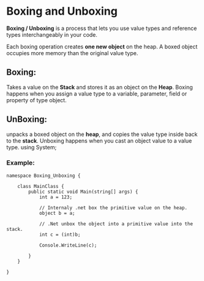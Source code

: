 # Boxing and Unboxing
**Boxing / Unboxing** is a process that lets you use value types and reference 
types interchangeably in your code.

Each boxing operation creates **one new object** on the heap.
A boxed object occupies more memory than the original value type.

## Boxing:
Takes a value on the **Stack** and stores it as an object on the **Heap**. Boxing happens when you assign a value type
to a variable, parameter, field or property of type object.

## UnBoxing:
unpacks a boxed object on the **heap**, and copies the value type inside back to the **stack**. Unboxing happens when
you cast an object value to a value type.
	using System;

### Example:	
	namespace Boxing_Unboxing {
	
		class MainClass { 
			public static void Main(string[] args) { 
				int a = 123; 
				
				// Internaly .net box the primitive value on the heap.
				object b = a;
				
				// .Net unbox the object into a primitive value into the stack.
				int c = (int)b;
				
				Console.WriteLine(c);
				
			}
		}
	
	}


